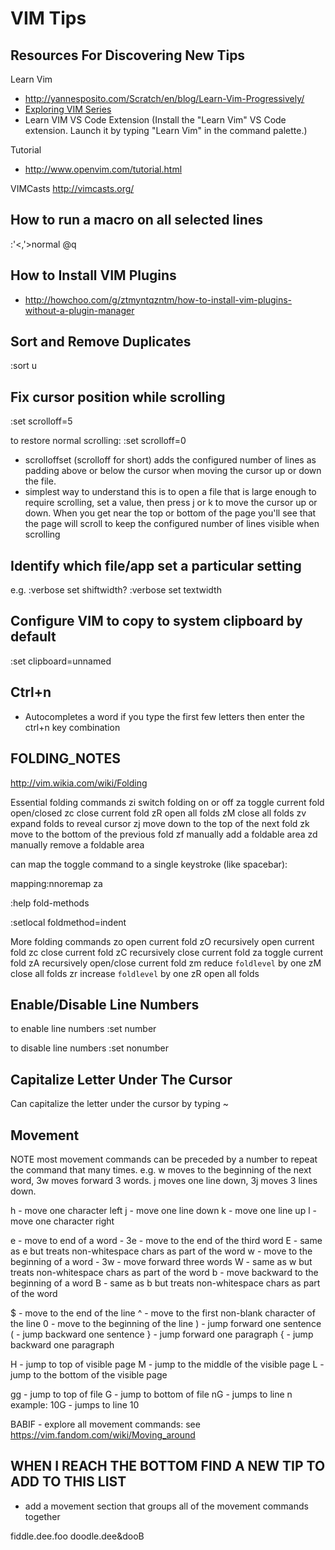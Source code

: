 # VIM Tips


## Resources For Discovering New Tips
Learn Vim  
- http://yannesposito.com/Scratch/en/blog/Learn-Vim-Progressively/
- [Exploring VIM Series](https://dev.to/vintharas/exploring-vim-4k1i)
- Learn VIM VS Code Extension (Install the "Learn Vim" VS Code extension.  Launch it by typing "Learn Vim" in the command palette.)

Tutorial  
- http://www.openvim.com/tutorial.html

VIMCasts
http://vimcasts.org/



## How to run a macro on all selected lines
:'<,'>normal @q


## How to Install VIM Plugins
- http://howchoo.com/g/ztmyntqzntm/how-to-install-vim-plugins-without-a-plugin-manager


## Sort and Remove Duplicates
:sort u
 

## Fix cursor position while scrolling
:set scrolloff=5
 
to restore normal scrolling:
:set scrolloff=0

- scrolloffset (scrolloff for short) adds the configured number of lines as padding above or below the cursor when moving
  the cursor up or down the file.  
- simplest way to understand this is to open a file that is large enough to require scrolling, set a value, then press
  j or k to move the cursor up or down.  When you get near the top or bottom of the page you'll see that the page will
  scroll to keep the configured number of lines visible when scrolling
 

## Identify which file/app set a particular setting
e.g.
:verbose set shiftwidth?
:verbose set textwidth

 

## Configure VIM to copy to system clipboard by default
:set clipboard=unnamed


## Ctrl+n
- Autocompletes a word if you type the first few letters then enter the ctrl+n key combination


 
## FOLDING_NOTES
http://vim.wikia.com/wiki/Folding

Essential folding commands
zi            switch folding on or off
za           toggle current fold open/closed
zc           close current fold
zR           open all folds
zM          close all folds
zv           expand folds to reveal cursor
zj            move down to the top of the next fold
zk           move to the bottom of the previous fold
zf  manually add a foldable area
zd  manually remove a foldable area
 
can map the toggle command to a single keystroke (like spacebar):

mapping:nnoremap <Space> za

:help fold-methods

:setlocal foldmethod=indent
 
More folding commands
zo           open current fold
zO          recursively open current fold
zc           close current fold
zC           recursively close current fold
za           toggle current fold
zA           recursively open/close current fold
zm          reduce `foldlevel` by one
zM          close all folds
zr            increase `foldlevel` by one
zR           open all folds

## Enable/Disable Line Numbers
to enable line numbers
  :set number

to disable line numbers
  :set nonumber


## Capitalize Letter Under The Cursor
Can capitalize the letter under the cursor by typing ~



## Movement
NOTE most movement commands can be preceded by a number to repeat the command that many times.
  e.g. 
    w moves to the beginning of the next word, 3w moves forward 3 words.
    j moves one line down, 3j moves 3 lines down.


h - move one character left
j - move one line down
k - move one line up
l - move one character right

e - move to end of a word
    - 3e - move to the end of the third word
E - same as e but treats non-whitespace chars as part of the word
w - move to the beginning of a word
    - 3w - move forward three words
W - same as w but treats non-whitespace chars as part of the word
b - move backward to the beginning of a word
B - same as b but treats non-whitespace chars as part of the word

$ - move to the end of the line
^ - move to the first non-blank character of the line
0 - move to the beginning of the line
) - jump forward one sentence
( - jump backward one sentence
} - jump forward one paragraph
{ - jump backward one paragraph

H - jump to top of visible page
M - jump to the middle of the visible page
L - jump to the bottom of the visible page

gg - jump to top of file
G - jump to bottom of file
nG - jumps to line n
    example: 10G - jumps to line 10

BABIF - explore all movement commands: see https://vim.fandom.com/wiki/Moving_around



## WHEN I REACH THE BOTTOM FIND A NEW TIP TO ADD TO THIS LIST 
- add a movement section that groups all of the movement commands together
 

 fiddle.dee.foo doodle.dee&dooB


